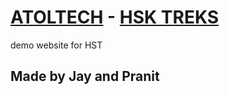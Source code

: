# [ATOLTECH](http://atoltech.com/) - [HSK TREKS](http://http://atoltech.com/HST_Trek/)

demo website for HST

## Made by Jay and Pranit
